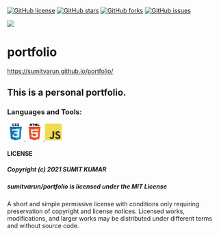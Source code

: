 [![GitHub license](https://img.shields.io/github/license/sumitvarun/portfolio?color=%23C70039)](https://github.com/sumitvarun/portfolio/blob/master/LICENSE)
[![GitHub stars](https://img.shields.io/github/stars/sumitvarun/portfolio?color=%23FFC300)](https://github.com/sumitvarun/portfolio/stargazers)
[![GitHub forks](https://img.shields.io/github/forks/sumitvarun/portfolio?color=%23DAF7A6)](https://github.com/sumitvarun/portfolio/network)
[![GitHub issues](https://img.shields.io/github/issues/sumitvarun/portfolio?color=%23581845)](https://github.com/sumitvarun/portfolio/issues)

<img src= "https://user-images.githubusercontent.com/52107131/120120680-77a13c80-c1bc-11eb-85b2-deb7e28ab607.png">

# portfolio
https://sumitvarun.github.io/portfolio/
## This is a personal portfolio.

<h3 align="left">Languages and Tools:</h3>
<a href="https://www.w3schools.com/css/" target="_blank"> <img src="https://raw.githubusercontent.com/devicons/devicon/master/icons/css3/css3-original-wordmark.svg" alt="css3" width="40" height="40"/> </a> 
<a href="https://www.w3.org/html/" target="_blank"> <img src="https://raw.githubusercontent.com/devicons/devicon/master/icons/html5/html5-original-wordmark.svg" alt="html5" width="40" height="40"/> </a> 
<a href="https://developer.mozilla.org/en-US/docs/Web/JavaScript" target="_blank"> <img src="https://raw.githubusercontent.com/devicons/devicon/master/icons/javascript/javascript-original.svg" alt="javascript" width="40" height="40"/> </a>

#### LICENSE
##### Copyright (c) 2021 SUMIT KUMAR

##### sumitvarun/portfolio is licensed under the MIT License
A short and simple permissive license with conditions only requiring preservation of copyright and license notices. Licensed works, modifications, and larger works may be distributed under different terms and without source code.
